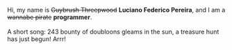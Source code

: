 Hi, my name is ~~Guybrush Threepwood~~ **Luciano Federico Pereira**, and I am a ~~wannabe pirate~~ **programmer**.<br><br>A short song: 243 bounty of doubloons gleams in the sun, a treasure hunt has just begun! Arrr!
